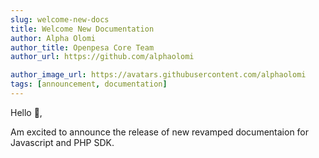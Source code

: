 ```yaml
---
slug: welcome-new-docs
title: Welcome New Documentation
author: Alpha Olomi
author_title: Openpesa Core Team
author_url: https://github.com/alphaolomi

author_image_url: https://avatars.githubusercontent.com/alphaolomi
tags: [announcement, documentation]
---
```


Hello 👋,

Am excited to announce the release of new revamped documentaion for Javascript and PHP SDK.

<!-- truncate -->

